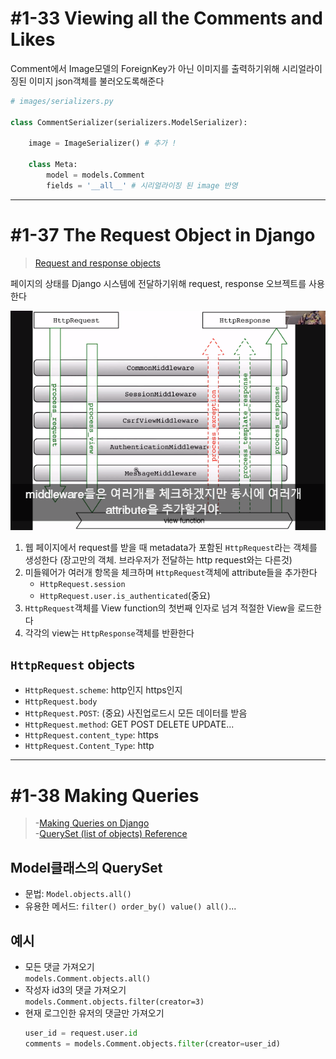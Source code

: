 # #1-33 Viewing all the Comments and Likes

Comment에서 Image모델의 ForeignKey가 아닌 이미지를 출력하기위해 시리얼라이징된 이미지 json객체를 불러오도록해준다

```python
# images/serializers.py

class CommentSerializer(serializers.ModelSerializer):

    image = ImageSerializer() # 추가 !
    
    class Meta:
        model = models.Comment
        fields = '__all__' # 시리얼라이징 된 image 반영
```

---

# #1-37 The Request Object in Django

>[Request and response objects](https://docs.djangoproject.com/en/1.11/ref/request-response/)

페이지의 상태를 Django 시스템에 전달하기위해 request, response 오브젝트를 사용한다

![httprequest-view](images/httprequest-view.png)

1. 웹 페이지에서 request를 받을 때 metadata가 포함된 `HttpRequest`라는 객체를 생성한다 (장고만의 객체. 브라우저가 전달하는 http request와는 다른것)
2. 미들웨어가 여러개 항목을 체크하며 `HttpRequest`객체에 attribute들을 추가한다  
    * `HttpRequest.session`
    * `HttpRequest.user.is_authenticated`(중요)
3. `HttpRequest`객체를 View function의 첫번째 인자로 넘겨 적절한 View을 로드한다
3. 각각의 view는 `HttpResponse`객체를 반환한다

## `HttpRequest` objects
* `HttpRequest.scheme`: http인지 https인지
* `HttpRequest.body`
* `HttpRequest.POST`: (중요) 사진업로드시 모든 데이터를 받음
* `HttpRequest.method`: GET POST DELETE UPDATE...
* `HttpRequest.content_type`: https
* `HttpRequest.Content_Type`: http

---

# #1-38 Making Queries
>-[Making Queries on Django](https://docs.djangoproject.com/en/1.11/topics/db/queries/)  
>-[QuerySet (list of objects) Reference](https://docs.djangoproject.com/en/1.11/ref/models/querysets/)

## Model클래스의 QuerySet
* 문법: `Model.objects.all()`  
* 유용한 메서드: `filter() order_by() value() all()`...

## 예시
* 모든 댓글 가져오기  
`models.Comment.objects.all()`
* 작성자 id3의 댓글 가져오기  
`models.Comment.objects.filter(creator=3)`
* 현재 로그인한 유저의 댓글만 가져오기  
    ```python
    user_id = request.user.id
    comments = models.Comment.objects.filter(creator=user_id)
    ```